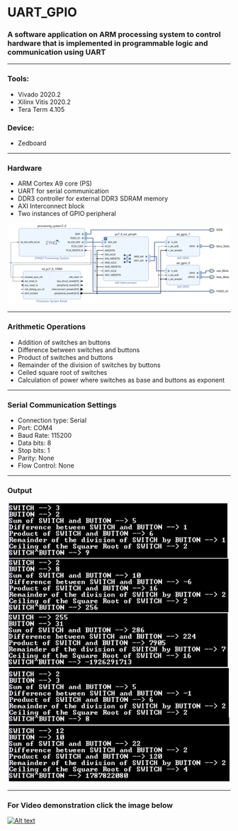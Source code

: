 # UART_GPIO
### A software application on ARM processing system to control hardware that is implemented in programmable logic and communication using UART
-------------------------------------------------------------------------------------------------------------------

### Tools:  	
* Vivado 2020.2  
* Xilinx Vitis 2020.2 
* Tera Term 4.105
### Device:
* Zedboard 
---------------------------------------------------------------------------------------------------------

### Hardware
* ARM Cortex A9 core (PS)
* UART for serial communication
* DDR3 controller for external DDR3 SDRAM memory
* AXI Interconnect block
* Two instances of GPIO peripheral

![](ResourceFiles/R3.PNG)

------------------------------------------------------------------------------------------------------------
### Arithmetic Operations
* Addition of switches an buttons
* Difference between switches and buttons
* Product of switches and buttons
* Remainder of the division of switches by buttons
* Ceiled square root of switches
* Calculation of power where switches as base and buttons as exponent
-------------------------------------------------------------------------------------------------------------
### Serial Communication Settings
* Connection type: Serial
* Port: COM4
* Baud Rate: 115200
* Data bits: 8
* Stop bits: 1
* Parity: None
* Flow Control: None
---------------------------------------------------------------------------------------------------------------
### Output
![](ResourceFiles/R4.PNG)

---------------------------------------------------------------------------------------------------------------
### For Video demonstration click the image below

[![Alt text](https://img.youtube.com/vi/l6kCm4nWI3M/0.jpg)](https://www.youtube.com/watch?v=l6kCm4nWI3M)


